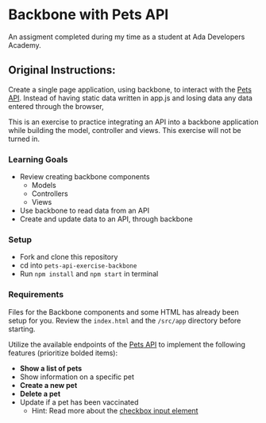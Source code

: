 # Backbone with Pets API
An assigment completed during my time as a student at Ada Developers Academy.

Original Instructions:
----

Create a single page application, using backbone, to interact with the [Pets API](https://github.com/AdaGold/pets_api). Instead of having static data written in app.js and losing data any data entered through the browser,   

This is an exercise to practice integrating an API into a backbone application while building the model, controller and views. This exercise will not be turned in.

### Learning Goals
- Review creating backbone components
  - Models
  - Controllers
  - Views
- Use backbone to read data from an API
- Create and update data to an API, through backbone

### Setup
- Fork and clone this repository
- cd into `pets-api-exercise-backbone`
- Run `npm install` and `npm start` in terminal


### Requirements

Files for the Backbone components and some HTML has already been setup for you. Review the `index.html` and the `/src/app` directory before starting.


Utilize the available endpoints of the [Pets API](https://github.com/AdaGold/pets_api) to implement the following features (prioritize bolded items):

- **Show a list of pets**
- Show information on a specific pet
- **Create a new pet**
- **Delete a pet**
- Update if a pet has been vaccinated
  - Hint: Read more about the [checkbox input element ](https://stackoverflow.com/questions/7851868/whats-the-proper-value-for-a-checked-attribute-of-an-html-checkbox)
